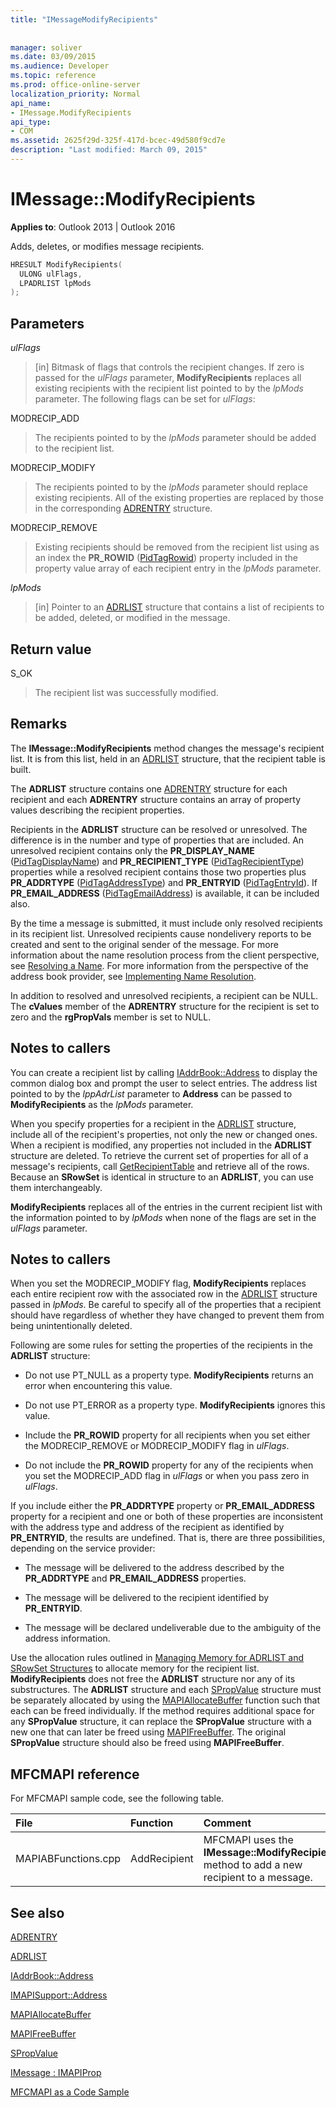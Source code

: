 ```yaml
---
title: "IMessageModifyRecipients"
 
 
manager: soliver
ms.date: 03/09/2015
ms.audience: Developer
ms.topic: reference
ms.prod: office-online-server
localization_priority: Normal
api_name:
- IMessage.ModifyRecipients
api_type:
- COM
ms.assetid: 2625f29d-325f-417d-bcec-49d580f9cd7e
description: "Last modified: March 09, 2015"
---
```


# IMessage::ModifyRecipients

  
  
**Applies to**: Outlook 2013 | Outlook 2016 
  
Adds, deletes, or modifies message recipients.
  
```cpp
HRESULT ModifyRecipients(
  ULONG ulFlags,
  LPADRLIST lpMods
);
```

## Parameters

 _ulFlags_
  
> [in] Bitmask of flags that controls the recipient changes. If zero is passed for the  _ulFlags_ parameter, **ModifyRecipients** replaces all existing recipients with the recipient list pointed to by the  _lpMods_ parameter. The following flags can be set for  _ulFlags_:
    
MODRECIP_ADD 
  
> The recipients pointed to by the  _lpMods_ parameter should be added to the recipient list. 
    
MODRECIP_MODIFY 
  
> The recipients pointed to by the  _lpMods_ parameter should replace existing recipients. All of the existing properties are replaced by those in the corresponding [ADRENTRY](adrentry.md) structure. 
    
MODRECIP_REMOVE 
  
> Existing recipients should be removed from the recipient list using as an index the **PR_ROWID** ([PidTagRowid](pidtagrowid-canonical-property.md)) property included in the property value array of each recipient entry in the  _lpMods_ parameter. 
    
 _lpMods_
  
> [in] Pointer to an [ADRLIST](adrlist.md) structure that contains a list of recipients to be added, deleted, or modified in the message. 
    
## Return value

S_OK 
  
> The recipient list was successfully modified.
    
## Remarks

The **IMessage::ModifyRecipients** method changes the message's recipient list. It is from this list, held in an [ADRLIST](adrlist.md) structure, that the recipient table is built. 
  
The **ADRLIST** structure contains one [ADRENTRY](adrentry.md) structure for each recipient and each **ADRENTRY** structure contains an array of property values describing the recipient properties. 
  
Recipients in the **ADRLIST** structure can be resolved or unresolved. The difference is in the number and type of properties that are included. An unresolved recipient contains only the **PR_DISPLAY_NAME** ([PidTagDisplayName](pidtagdisplayname-canonical-property.md)) and **PR_RECIPIENT_TYPE** ([PidTagRecipientType](pidtagrecipienttype-canonical-property.md)) properties while a resolved recipient contains those two properties plus **PR_ADDRTYPE** ([PidTagAddressType](pidtagaddresstype-canonical-property.md)) and **PR_ENTRYID** ([PidTagEntryId](pidtagentryid-canonical-property.md)). If **PR_EMAIL_ADDRESS** ([PidTagEmailAddress](pidtagemailaddress-canonical-property.md)) is available, it can be included also.
  
By the time a message is submitted, it must include only resolved recipients in its recipient list. Unresolved recipients cause nondelivery reports to be created and sent to the original sender of the message. For more information about the name resolution process from the client perspective, see [Resolving a Name](resolving-a-recipient-name.md). For more information from the perspective of the address book provider, see [Implementing Name Resolution](implementing-name-resolution.md).
  
In addition to resolved and unresolved recipients, a recipient can be NULL. The **cValues** member of the **ADRENTRY** structure for the recipient is set to zero and the **rgPropVals** member is set to NULL. 
  
## Notes to callers

You can create a recipient list by calling [IAddrBook::Address](imapisupport-address.md) to display the common dialog box and prompt the user to select entries. The address list pointed to by the  _lppAdrList_ parameter to **Address** can be passed to **ModifyRecipients** as the  _lpMods_ parameter. 
  
When you specify properties for a recipient in the [ADRLIST](adrlist.md) structure, include all of the recipient's properties, not only the new or changed ones. When a recipient is modified, any properties not included in the **ADRLIST** structure are deleted. To retrieve the current set of properties for all of a message's recipients, call [GetRecipientTable](imessage-getrecipienttable.md) and retrieve all of the rows. Because an **SRowSet** is identical in structure to an **ADRLIST**, you can use them interchangeably.
  
 **ModifyRecipients** replaces all of the entries in the current recipient list with the information pointed to by  _lpMods_ when none of the flags are set in the  _ulFlags_ parameter. 
  
## Notes to callers

When you set the MODRECIP_MODIFY flag, **ModifyRecipients** replaces each entire recipient row with the associated row in the [ADRLIST](adrlist.md) structure passed in  _lpMods_. Be careful to specify all of the properties that a recipient should have regardless of whether they have changed to prevent them from being unintentionally deleted.
  
Following are some rules for setting the properties of the recipients in the **ADRLIST** structure: 
  
- Do not use PT_NULL as a property type. **ModifyRecipients** returns an error when encountering this value. 
    
- Do not use PT_ERROR as a property type. **ModifyRecipients** ignores this value. 
    
- Include the **PR_ROWID** property for all recipients when you set either the MODRECIP_REMOVE or MODRECIP_MODIFY flag in  _ulFlags_. 
    
- Do not include the **PR_ROWID** property for any of the recipients when you set the MODRECIP_ADD flag in  _ulFlags_ or when you pass zero in  _ulFlags_.
    
If you include either the **PR_ADDRTYPE** property or **PR_EMAIL_ADDRESS** property for a recipient and one or both of these properties are inconsistent with the address type and address of the recipient as identified by **PR_ENTRYID**, the results are undefined. That is, there are three possibilities, depending on the service provider:
  
- The message will be delivered to the address described by the **PR_ADDRTYPE** and **PR_EMAIL_ADDRESS** properties. 
    
- The message will be delivered to the recipient identified by **PR_ENTRYID**.
    
- The message will be declared undeliverable due to the ambiguity of the address information.
    
Use the allocation rules outlined in [Managing Memory for ADRLIST and SRowSet Structures](managing-memory-for-adrlist-and-srowset-structures.md) to allocate memory for the recipient list. **ModifyRecipients** does not free the **ADRLIST** structure nor any of its substructures. The **ADRLIST** structure and each [SPropValue](spropvalue.md) structure must be separately allocated by using the [MAPIAllocateBuffer](mapiallocatebuffer.md) function such that each can be freed individually. If the method requires additional space for any **SPropValue** structure, it can replace the **SPropValue** structure with a new one that can later be freed using [MAPIFreeBuffer](mapifreebuffer.md). The original **SPropValue** structure should also be freed using **MAPIFreeBuffer**.
  
## MFCMAPI reference

For MFCMAPI sample code, see the following table.
  
|**File**|**Function**|**Comment**|
|:-----|:-----|:-----|
|MAPIABFunctions.cpp  <br/> |AddRecipient  <br/> |MFCMAPI uses the **IMessage::ModifyRecipients** method to add a new recipient to a message.  <br/> |
   
## See also



[ADRENTRY](adrentry.md)
  
[ADRLIST](adrlist.md)
  
[IAddrBook::Address](iaddrbook-address.md)
  
[IMAPISupport::Address](imapisupport-address.md)
  
[MAPIAllocateBuffer](mapiallocatebuffer.md)
  
[MAPIFreeBuffer](mapifreebuffer.md)
  
[SPropValue](spropvalue.md)
  
[IMessage : IMAPIProp](imessageimapiprop.md)


[MFCMAPI as a Code Sample](mfcmapi-as-a-code-sample.md)

